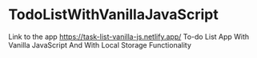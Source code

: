 # TodoListWithVanillaJavaScript
Link to the app https://task-list-vanilla-js.netlify.app/
To-do List App With Vanilla JavaScript And With Local Storage Functionality  

